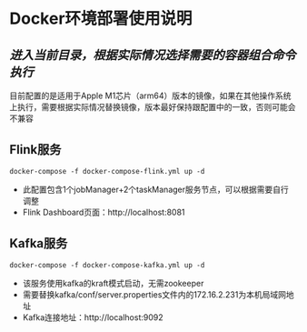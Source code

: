 # Docker环境部署使用说明

## _进入当前目录，根据实际情况选择需要的容器组合命令执行_

目前配置的是适用于Apple M1芯片（arm64）版本的镜像，如果在其他操作系统上执行，需要根据实际情况替换镜像，版本最好保持跟配置中的一致，否则可能会不兼容

## Flink服务

```
docker-compose -f docker-compose-flink.yml up -d
```
- 此配置包含1个jobManager+2个taskManager服务节点，可以根据需要自行调整
- Flink Dashboard页面：http://localhost:8081

## Kafka服务

```
docker-compose -f docker-compose-kafka.yml up -d
```
- 该服务使用kafka的kraft模式启动，无需zookeeper
- 需要替换kafka/conf/server.properties文件内的172.16.2.231为本机局域网地址
- Kafka连接地址：http://localhost:9092
